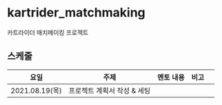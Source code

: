 # kartrider_matchmaking
카트라이더 매치메이킹 프로젝트


## 스케줄
|요일   |주제   |멘토 내용|비고   |   |
|---|---|---|---|---|
|2021.08.19(목)|프로젝트 계획서 작성 & 세팅 ||||
